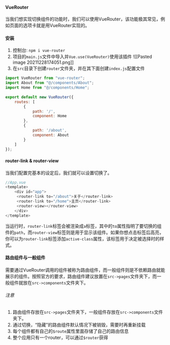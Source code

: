 #### VueRouter
当我们想实现切换组件的功能时，我们可以使用VueRouter，该功能极其常见，例如页面的选项卡就是用VueRouter实现的。

#### 安装
1. 控制台: `npm i vue-router`
2. 项目的`main.js`文件中导入并`Vue.use(VueRouter)`使用该插件
![[Pasted image 20211228174051.png]]
3. 在`src`目录下创建`router`文件夹，并在其下面创建`index.js`配置文件
```js
import VueRouter from "vue-router";  
import About from "@/components/About";  
import Home from "@/components/Home";  
  
export default new VueRouter({  
    routes: [  
        {  
            path: '/',  
			component: Home  
		},  
		{  
            path: '/about',  
			component: About  
		}  
	]  
});
```

#### router-link & router-view
当我们配置完基本的设定后，我们就可以设置切换了。

```js
//App.vue
<template>  
    <div id="app">  
	 <router-link to="/about">关于</router-link>  
	 <router-link to="/home">主页</router-link>  
	 <router-view></router-view> 
	</div>
</template>
```

当运行时，`router-link`标签会被渲染成`a`标签，其中的`to`属性指明了要切换的组件的`path`，而`router-view`标签则是用于显示该组件。如果你想点击标签后高亮，你可以为`router-link`标签添加`active-class`属性，该标签用于决定被选择时的样式。

#### 路由组件与一般组件
需要通过VueRouter调用的组件被称为路由组件，而一般组件则是不依赖路由就能展示的组件。按照官方的要求，路由组件建议放置在`src->pages`文件夹下，而一般组件就放在`src->components`文件夹下。

###### 注意
1. 路由组件存放在`src->pages`文件夹下，一般组件存放在`src->components`文件夹下。
2. 通过切换，“隐藏”的路由组件默认情况下被销毁，需要时再重新挂载
3. 每个组件都有自己的`$route`属性里面存储了自己的路由信息
4. 整个应用只有一个router，可以通过`$router`获得
